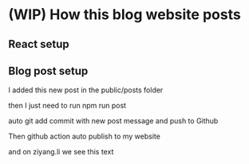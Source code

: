 # (WIP) How this blog website posts

## React setup

## Blog post setup

I added this new post in the public/posts folder

then I just need to run npm run post

auto git add commit with new post message and push to Github

Then github action auto publish to my website

and on ziyang.li we see this text
